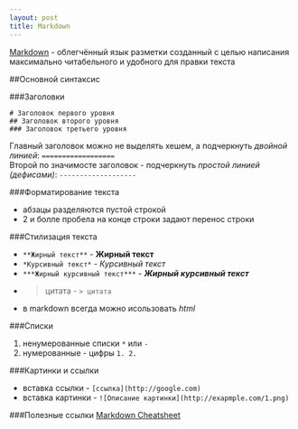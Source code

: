 ```yaml
---
layout: post
title: Markdown
---
```


[Markdown](https://ru.wikipedia.org/wiki/Markdown) - облегчённый язык разметки созданный с целью написания максимально читабельного и удобного для правки текста

##Основной синтаксис

###Заголовки

    
`# Заголовок первого уровня`  
`## Заголовок второго уровня`  
`### Заголовок третьего уровня`

Главный заголовок можно не выделять хешем, а подчеркнуть *двойной линией*: `==================`  
Второй по значимосте заголовок - подчеркнуть *простой линией (дефисами)*: `-------------------`

###Форматирование текста

* абзацы разделяются пустой строкой
* 2 и болле пробела на конце строки задают перенос строки

###Стилизация текста
- `**Жирный текст**` - **Жирный текст**  
- `*Курсивный текст*` - *Курсивный текст*  
- `***Жирный курсивный текст***` - ***Жирный курсивный текст***  
- > цитата  - `> цитата`
- в markdown всегда можно исользовать *html*



###Списки
1. ненумерованные списки `*` или `-`
2. нумерованные - цифры `1. 2.`

###Картинки и ссылки
- вставка ссылки - `[ссылка](http://google.com)`
- вставка картинки - `![Описание картинки](http://exapmple.com/1.png)`


###Полезные ссылки
[Markdown Cheatsheet](https://github.com/adam-p/markdown-here/wiki/Markdown-Cheatsheet)